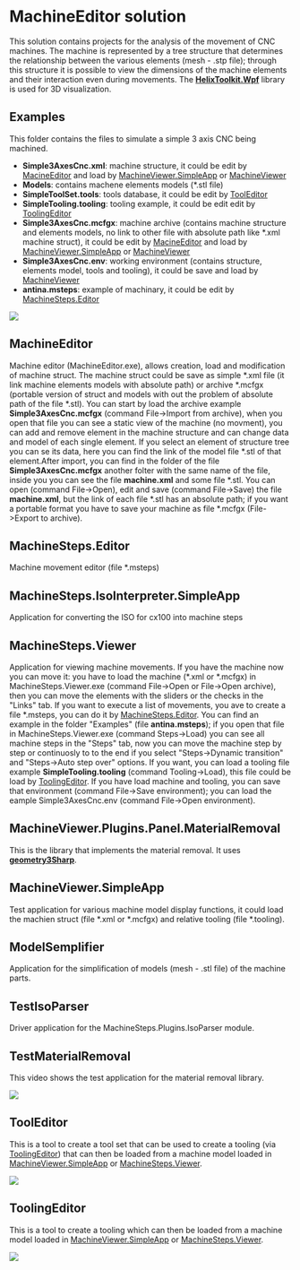 # MachineEditor solution
This solution contains projects for the analysis of the movement of CNC machines. The machine is represented by a tree structure that determines the relationship between the various elements (mesh - .stp file); through this structure it is possible to view the dimensions of the machine elements and their interaction even during movements. The [**HelixToolkit.Wpf**](https://github.com/helix-toolkit/helix-toolkit/tree/master/Source/HelixToolkit.Wpf) library is used for 3D visualization. 

## Examples
This folder contains the files to simulate a simple 3 axis CNC being machined.
* **Simple3AxesCnc.xml**: machine structure, it could be edit by [MacineEditor](#MachineEditor) and load by [MachineViewer.SimpleApp](#MachineViewer.SimpleApp) or [MachineViewer](https://github.com/federicocoppa75/MachineSimulation.DX#machineviewer)
* **Models**: contains machene elements models (*.stl file)
* **SimpleToolSet.tools**: tools database, it could be edit by [ToolEditor](#ToolEditor)
* **SimpleTooling.tooling**: tooling example, it could be edit edit by [ToolingEditor](#ToolingEditor)
* **Simple3AxesCnc.mcfgx**: machine archive (contains machine structure and elements models, no link to other file with absolute path like *.xml machine struct), it could be edit by [MacineEditor](#MachineEditor) and load by [MachineViewer.SimpleApp](#MachineViewer.SimpleApp) or [MachineViewer](https://github.com/federicocoppa75/MachineSimulation.DX#machineviewer)
* **Simple3AxesCnc.env**: working environment (contains structure, elements model, tools and tooling), it could be save and load by [MachineViewer](https://github.com/federicocoppa75/MachineSimulation.DX#machineviewer)
* **antina.msteps**: example of machinary, it could be edit by [MachineSteps.Editor](#MachineSteps.Editor)

[![](./images/ShowExample.JPG)](https://www.youtube.com/watch?v=u2I6zB-JCqI)

## MachineEditor
Machine editor (MachineEditor.exe), allows creation, load and modification of machine struct. The machine struct could be save as simple *.xml file (it link machine elements models with absolute path) or archive *.mcfgx (portable version of struct and models with out the problem of absolute path of the file *.stl).
You can start by load the archive example **Simple3AxesCnc.mcfgx** (command File->Import from archive), when you open that file you can see a static view of the machine (no movment), you can add and remove element in the machine structure and can change data and model of each single element. If you select an element of structure tree you can se its data, here you can find the link of the model file *.stl of that element.After import, you can find in the folder of the file **Simple3AxesCnc.mcfgx** another folter with the same name of the file, inside you you can see the file **machine.xml** and some file *.stl. You can open (command File->Open), edit and save (command File->Save) the file **machine.xml**, but the link of each file *.stl has an absolute path; if you want a portable format you have to save your machine as file *.mcfgx (File->Export to archive).

<!-- ##MachineModels
##MachineModels.IO -->

## MachineSteps.Editor
Machine movement editor (file *.msteps)

## MachineSteps.IsoInterpreter.SimpleApp
Application for converting the ISO for cx100 into machine steps

<!-- ## MachineSteps.Models
## MachineSteps.Plugins.IsoConverterBase
## MachineSteps.Plugins.IsoInterpreter
## MachineSteps.Plugins.IsoIstructionAttributes
## MachineSteps.Plugins.IsoIstructions
## MachineSteps.Plugins.IsoParser
## MachineSteps.Plugins.StepsViewer -->
## MachineSteps.Viewer
Application for viewing machine movements.
If you have the machine now you can move it: you have to load the machine (*.xml or *.mcfgx) in MachineSteps.Viewer.exe (command File->Open or File->Open archive), then you can move the elements with the sliders or the checks in the "Links" tab. If you want to execute a list of movements, you ave to create a file *.msteps, you can do it by [MachineSteps.Editor](#MachineSteps.Editor). You can find an example in the folder "Examples" (file **antina.msteps**); if you open that file in MachineSteps.Viewer.exe (command Steps->Load) you can see all machine steps in the "Steps" tab, now you can move the machine step by step or continuosly to to the end if you select "Steps->Dynamic transition" and "Steps->Auto step over" options.
If you want, you can load a tooling file example **SimpleTooling.tooling** (command Tooling->Load), this file could be load by [ToolingEditor](#ToolingEditor).
If you have load machine and tooling, you can save that environment (command File->Save environment); you can load the eample Simple3AxesCnc.env (command File->Open environment).

<!-- ## MachineViewer
## MachineViewer.Plugins.Common
## MachineViewer.Plugins.Injectors.SimpleManipolator
## MachineViewer.Plugins.Links.SimpleManipolator -->

## MachineViewer.Plugins.Panel.MaterialRemoval
This is the library that implements the material removal. It uses [**geometry3Sharp**](https://github.com/gradientspace/geometry3Sharp).

<!-- ## MachineViewer.Plugins.Panel.SimpleManipolator
## MachineViewer.Plugins.ToolChange.SimpleManipolator
## MachineViewer.Plugins.Tooling.SimpleManipolator -->

## MachineViewer.SimpleApp
Test application for various machine model display functions, it could load the machien struct (file *.xml or *.mcfgx) and relative tooling (file *.tooling).

<!-- ## MachineViewer.SystemsAssembler
## MachineViewModels
## MachineViewModelUtils -->

## ModelSemplifier
Application for the simplification of models (mesh - .stl file) of the machine parts.

## TestIsoParser
Driver application for the MachineSteps.Plugins.IsoParser module.

## TestMaterialRemoval
This video shows the test application for the material removal library.

[![](./images/TestMaterialRemoval.JPG)](https://www.youtube.com/watch?v=buKEhHzB6Eg)
<!-- [comment]:## TestMovePanel
[comment]:## TestTrasform -->

## ToolEditor
This is a tool to create a tool set that can be used to create a tooling (via [ToolingEditor](#ToolEditor)) that can then be loaded from a machine model loaded in [MachineViewer.SimpleApp](#MachineViewer.SimpleApp) or [MachineSteps.Viewer](#MachineSteps.Viewer).

![](./images/ToolEditor.JPG)

## ToolingEditor
This is a tool to create a tooling which can then be loaded from a machine model loaded in [MachineViewer.SimpleApp](#MachineViewer.SimpleApp) or [MachineSteps.Viewer](#MachineSteps.Viewer).

![](./images/ToolingEditor.JPG)
